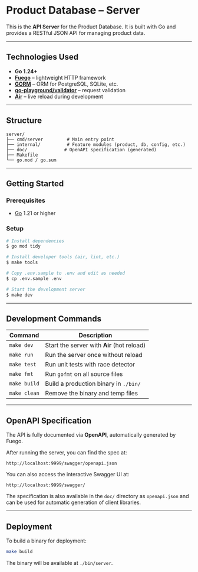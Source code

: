 # Product Database – Server

This is the **API Server** for the Product Database. It is built with Go and provides a RESTful JSON API for managing product data.

---

## Technologies Used

- **Go 1.24+**
- [**Fuego**](https://github.com/go-fuego/fuego) – lightweight HTTP framework
- [**GORM**](https://gorm.io/) – ORM for PostgreSQL, SQLite, etc.
- [**go-playground/validator**](https://github.com/go-playground/validator) – request validation
- [**Air**](https://github.com/cosmtrek/air) – live reload during development

---

## Structure

```
server/
├── cmd/server         # Main entry point
├── internal/          # Feature modules (product, db, config, etc.)
├── doc/              # OpenAPI specification (generated)
├── Makefile
└── go.mod / go.sum
```

---

## Getting Started

### Prerequisites

- [Go](https://golang.org/dl/) 1.21 or higher

### Setup

```sh
# Install dependencies
$ go mod tidy

# Install developer tools (air, lint, etc.)
$ make tools

# Copy .env.sample to .env and edit as needed
$ cp .env.sample .env

# Start the development server
$ make dev
```

---

## Development Commands

| Command      | Description                                |
| ------------ | ------------------------------------------ |
| `make dev`   | Start the server with **Air** (hot reload) |
| `make run`   | Run the server once without reload         |
| `make test`  | Run unit tests with race detector          |
| `make fmt`   | Run `gofmt` on all source files            |
| `make build` | Build a production binary in `./bin/`      |
| `make clean` | Remove the binary and temp files           |

---

## OpenAPI Specification

The API is fully documented via **OpenAPI**, automatically generated by Fuego.

After running the server, you can find the spec at:

```
http://localhost:9999/swagger/openapi.json
```

You can also access the interactive Swagger UI at:

```
http://localhost:9999/swagger/
```

The specification is also available in the `doc/` directory as `openapi.json` and can be used for automatic generation of client libraries.

---

## Deployment

To build a binary for deployment:

```sh
make build
```

The binary will be available at `./bin/server`.
